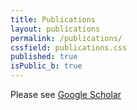 ```yaml
---
title: Publications
layout: publications
permalink: /publications/
cssfield: publications.css
published: true
isPublic_b: true
---
```



Please see [Google Scholar](https://scholar.google.ca/citations?hl=en&user=WUN5BGgAAAAJ&view_op=list_works&sortby=pubdate)

